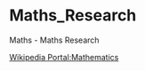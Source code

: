 # Maths_Research
Maths - Maths Research

[Wikipedia Portal:Mathematics](https://en.wikipedia.org/wiki/Portal:Mathematics)